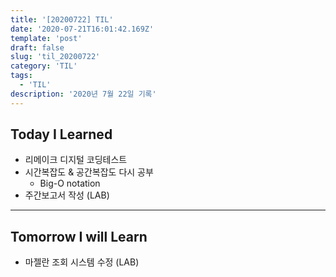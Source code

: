 ```yaml
---
title: '[20200722] TIL'
date: '2020-07-21T16:01:42.169Z'
template: 'post'
draft: false
slug: 'til_20200722'
category: 'TIL'
tags:
  - 'TIL'
description: '2020년 7월 22일 기록'
---
```


## Today I Learned

- 리메이크 디지털 코딩테스트
- 시간복잡도 & 공간복잡도 다시 공부
  - Big-O notation
- 주간보고서 작성 (LAB)

<hr>

## Tomorrow I will Learn

- 마젤란 조회 시스템 수정 (LAB)
